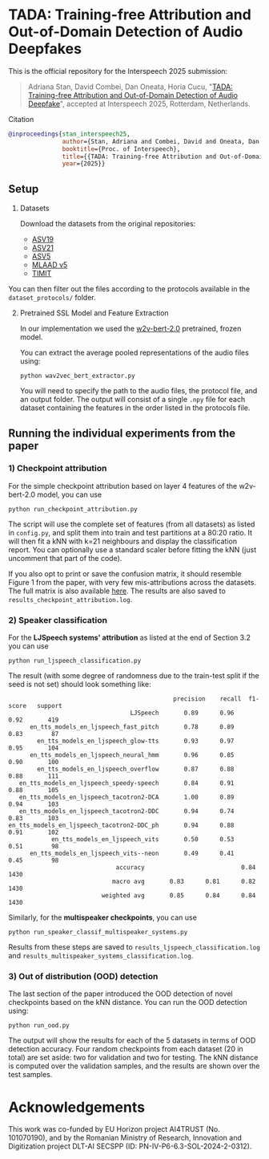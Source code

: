 # TADA: Training-free Attribution and Out-of-Domain Detection of Audio Deepfakes

This is the official repository for the Interspeech 2025 submission:
> Adriana Stan, David Combei, Dan Oneata, Horia Cucu, "[TADA: Training-free Attribution and Out-of-Domain Detection of Audio Deepfake](https://arxiv.org/abs/2506.05802)", accepted at Interspeech 2025, Rotterdam, Netherlands.



Citation

```bibtex
@inproceedings{stan_interspeech25,
               author={Stan, Adriana and Combei, David and Oneata, Dan and Cucu, Horia},
               booktitle={Proc. of Interspeech}, 
               title={{TADA: Training-free Attribution and Out-of-Domain Detection of Audio Deepfake}}, 
               year={2025}}
```




## Setup

1) Datasets
   
   Download the datasets from the original repositories:
   - [ASV19](https://datashare.ed.ac.uk/handle/10283/3336)
   - [ASV21](https://www.asvspoof.org/index2021.html)
   - [ASV5](https://zenodo.org/records/14498691)
   - [MLAAD v5](https://deepfake-total.com/mlaad)
   - [TIMIT](https://zenodo.org/records/6560159)
  
  You can then filter out the files according to the protocols available in the `dataset_protocols/` folder.

2) Pretrained SSL Model and Feature Extraction
   
   In our implementation we used the [w2v-bert-2.0](https://huggingface.co/facebook/w2v-bert-2.0) pretrained, frozen model.

   You can extract the average pooled representations of the audio files using:
    ```
   python wav2vec_bert_extractor.py
    ```

   You will need to specify the path to the audio files, the protocol file, and an output folder. The output will consist of a single `.npy` file for each dataset containing the features in the order listed in the protocols file. 


## Running the individual experiments from the paper

### 1) Checkpoint attribution
   
   For the simple checkpoint attribution based on layer 4 features of the w2v-bert-2.0 model, you can use

   ```
   python run_checkpoint_attribution.py
   ```

   The script will use the complete set of features (from all datasets) as listed in `config.py`, and split them into train and test partitions at a 80:20 ratio. It will then fit a kNN with k=21 neighbours and display the classification report. You can optionally use a standard scaler before fitting the kNN (just uncomment that part of the code).

   If you also opt to print or save the confusion matrix, it should resemble Figure 1 from the paper, with very few mis-attributions across the datasets. The full matrix is also available [here](confusion_21_neighbors.pdf). The results are also saved to `results_checkpoint_attribution.log`.
   
### 2) Speaker classification
   
   For the **LJSpeech systems' attribution** as listed at the end of Section 3.2 you can use 
   
   ```
   python run_ljspeech_classification.py
   ``` 
   
   The result (with some degree of randomness due to the train-test split if the seed is not set) should look something like:

```
                                              precision    recall  f1-score   support
                                  LJSpeech       0.89      0.96      0.92       419
      en_tts_models_en_ljspeech_fast_pitch       0.78      0.89      0.83        87
        en_tts_models_en_ljspeech_glow-tts       0.93      0.97      0.95       104
      en_tts_models_en_ljspeech_neural_hmm       0.96      0.85      0.90       100
        en_tts_models_en_ljspeech_overflow       0.87      0.88      0.88       111
   en_tts_models_en_ljspeech_speedy-speech       0.84      0.91      0.88       105
   en_tts_models_en_ljspeech_tacotron2-DCA       1.00      0.89      0.94       103
   en_tts_models_en_ljspeech_tacotron2-DDC       0.94      0.74      0.83       103
en_tts_models_en_ljspeech_tacotron2-DDC_ph       0.94      0.88      0.91       102
            en_tts_models_en_ljspeech_vits       0.50      0.53      0.51        98
      en_tts_models_en_ljspeech_vits--neon       0.49      0.41      0.45        98
                              accuracy                           0.84      1430
                             macro avg       0.83      0.81      0.82      1430
                          weighted avg       0.85      0.84      0.84      1430
```


Similarly, for the **multispeaker checkpoints**, you can use 

```
python run_speaker_classif_multispeaker_systems.py
``` 

Results from these steps are saved to `results_ljspeech_classification.log` and `results_multispeaker_systems_classification.log`.

### 3) Out of distribution (OOD) detection

   The last section of the paper introduced the OOD detection of novel checkpoints based on the kNN distance. You can run the OOD detection using: 
   
   ```
   python run_ood.py
   ``` 
   The output will show the results for each of the 5 datasets in terms of OOD detection accuracy. Four random checkpoints from each dataset (20 in total) are set aside: two for validation and two for testing. The kNN distance is computed over the validation samples, and the results are shown over the test samples.



# Acknowledgements
This work was co-funded by EU Horizon project AI4TRUST (No. 101070190), and by the Romanian Ministry of Research, Innovation and Digitization project DLT-AI SECSPP (ID: PN-IV-P6-6.3-SOL-2024-2-0312).
